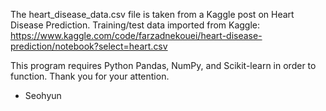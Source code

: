 The heart_disease_data.csv file is taken from a Kaggle post on Heart Disease Prediction.
Training/test data imported from Kaggle:
https://www.kaggle.com/code/farzadnekouei/heart-disease-prediction/notebook?select=heart.csv

This program requires Python Pandas, NumPy, and Scikit-learn in order to function.
Thank you for your attention.

- Seohyun
